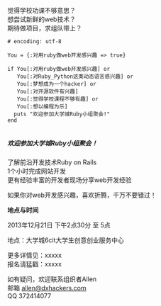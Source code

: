 觉得学校功课不够意思？  
想尝试新鲜的web技术？  
期待做项目，求组队带上？

```
# encoding: utf-8

You = {:对用ruby做web开发感兴趣 => true}

if You[:对用ruby做web开发感兴趣] or
   You[:对Ruby_Python这类动态语言感兴趣] or
   You[:梦想成为一个hacker] or
   You[:对开源软件有兴趣]
   You[:觉得学校课程不够有趣] or
   You[:想以编程为乐]
  puts "欢迎参加大学城Ruby小组聚会!"
end


```

##### 欢迎参加大学城Ruby小组聚会！

了解前沿开发技术Ruby on Rails  
1个小时完成网站开发  
更有经验丰富的开发者现场分享web开发经验  

如果你对web开发感兴趣，喜欢折腾，千万不要错过！

**地点与时间**

2013年12月21日 下午2点30分 至 5点

地点：大学城6cit大学生创意创业服务中心

更多详情见：xxxxx  
报名请猛戳：xxxxx

如有疑问，欢迎联系组织者Allen  
邮箱 allen@dxhackers.com  
QQ 372414077

